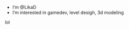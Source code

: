 - I’m @LikaD
- I’m interested in gamedev, level desigh, 3d modeling

lol


<!---
LikaD/LikaD is a ✨ special ✨ repository because its `README.md` (this file) appears on your GitHub profile.
You can click the Preview link to take a look at your changes.
--->
